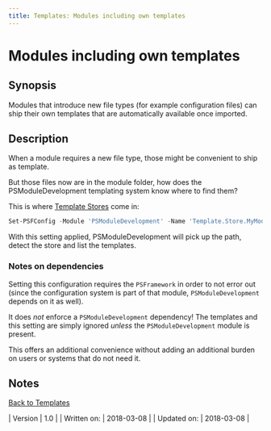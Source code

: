 ```yaml
---
title: Templates: Modules including own templates
---
```

# Modules including own templates
## Synopsis

Modules that introduce new file types (for example configuration files) can ship their own templates that are automatically available once imported.

## Description

When a module requires a new file type, those might be convenient to ship as template.

But those files now are in the module folder, how does the PSModuleDevelopment templating system know where to find them?

This is where [Template Stores](/template-stores.html) come in:

```powershell
Set-PSFConfig -Module 'PSModuleDevelopment' -Name 'Template.Store.MyModule' -Value "$PSModuleRoot\internal\templates" -Initialize -Validation "string" -Description "Path to the MyModule template store"
```

With this setting applied, PSModuleDevelopment will pick up the path, detect the store and list the templates.


### Notes on dependencies

Setting this configuration requires the `PSFramework` in order to not error out (since the configuration system is part of that module, `PSModuleDevelopment` depends on it as well).

It does _not_ enforce a `PSModuleDevelopment` dependency! The templates and this setting are simply ignored _unless_ the `PSModuleDevelopment` module is present.

This offers an additional convenience without adding an additional burden on users or systems that do not need it.

## Notes
[Back to Templates](http://psframework.org/documentation/documents/psmoduledevelopment/templates.html)

| Version | 1.0 |
| Written on: | 2018-03-08 |
| Updated on: | 2018-03-08 |